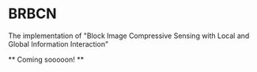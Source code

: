 # BRBCN
The implementation of "Block Image Compressive Sensing with Local and Global Information Interaction"

** Coming sooooon! **
